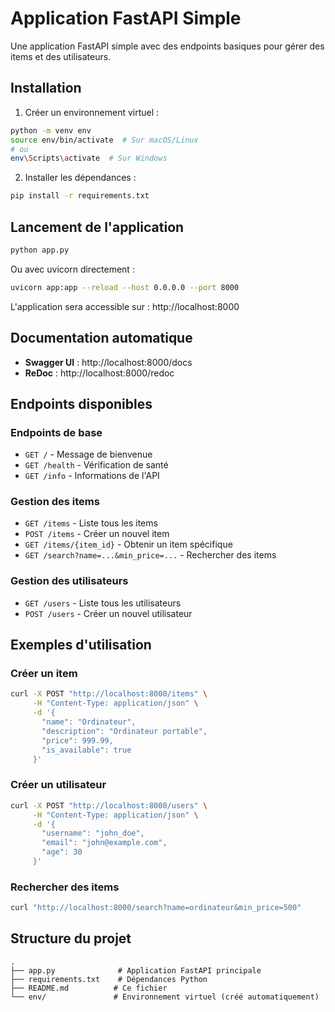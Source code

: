 # Application FastAPI Simple

Une application FastAPI simple avec des endpoints basiques pour gérer des items et des utilisateurs.

## Installation

1. Créer un environnement virtuel :
```bash
python -m venv env
source env/bin/activate  # Sur macOS/Linux
# ou
env\Scripts\activate  # Sur Windows
```

2. Installer les dépendances :
```bash
pip install -r requirements.txt
```

## Lancement de l'application

```bash
python app.py
```

Ou avec uvicorn directement :
```bash
uvicorn app:app --reload --host 0.0.0.0 --port 8000
```

L'application sera accessible sur : http://localhost:8000

## Documentation automatique

- **Swagger UI** : http://localhost:8000/docs
- **ReDoc** : http://localhost:8000/redoc

## Endpoints disponibles

### Endpoints de base
- `GET /` - Message de bienvenue
- `GET /health` - Vérification de santé
- `GET /info` - Informations de l'API

### Gestion des items
- `GET /items` - Liste tous les items
- `POST /items` - Créer un nouvel item
- `GET /items/{item_id}` - Obtenir un item spécifique
- `GET /search?name=...&min_price=...` - Rechercher des items

### Gestion des utilisateurs
- `GET /users` - Liste tous les utilisateurs
- `POST /users` - Créer un nouvel utilisateur

## Exemples d'utilisation

### Créer un item
```bash
curl -X POST "http://localhost:8000/items" \
     -H "Content-Type: application/json" \
     -d '{
       "name": "Ordinateur",
       "description": "Ordinateur portable",
       "price": 999.99,
       "is_available": true
     }'
```

### Créer un utilisateur
```bash
curl -X POST "http://localhost:8000/users" \
     -H "Content-Type: application/json" \
     -d '{
       "username": "john_doe",
       "email": "john@example.com",
       "age": 30
     }'
```

### Rechercher des items
```bash
curl "http://localhost:8000/search?name=ordinateur&min_price=500"
```

## Structure du projet

```
.
├── app.py              # Application FastAPI principale
├── requirements.txt    # Dépendances Python
├── README.md          # Ce fichier
└── env/               # Environnement virtuel (créé automatiquement)
```